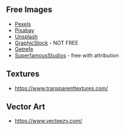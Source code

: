 ## Free Images

* [Pexels](https://pexels.com/)
* [Pixabay](https://pixabay.com/)
* [Unsplash](https://unsplash.com/)
* [GraphicStock](https://www.graphicstock.com/) - NOT FREE
* [Getrefe](http://getrefe.com/downloads/category/free/)
* [SuperfamousStudios](http://superfamous.com/Images) - free with attribution

## Textures
* https://www.transparenttextures.com/

## Vector Art
* https://www.vecteezy.com/